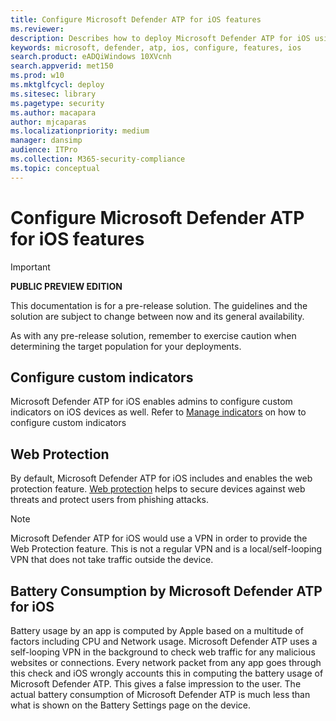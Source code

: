 ```yaml
---
title: Configure Microsoft Defender ATP for iOS features
ms.reviewer:
description: Describes how to deploy Microsoft Defender ATP for iOS using an app
keywords: microsoft, defender, atp, ios, configure, features, ios
search.product: eADQiWindows 10XVcnh
search.appverid: met150
ms.prod: w10
ms.mktglfcycl: deploy
ms.sitesec: library
ms.pagetype: security
ms.author: macapara
author: mjcaparas
ms.localizationpriority: medium
manager: dansimp
audience: ITPro
ms.collection: M365-security-compliance
ms.topic: conceptual
---
```


# Configure Microsoft Defender ATP for iOS features

> [!IMPORTANT]
> **PUBLIC PREVIEW EDITION**
> 
> This documentation is for a pre-release solution. The guidelines and the solution are subject to change between now and its general availability.
> 
> As with any pre-release solution, remember to exercise caution when determining the target population for your deployments.


## Configure custom indicators 
Microsoft Defender ATP for iOS enables admins to configure custom indicators on
iOS devices as well. Refer to [Manage
indicators](https://docs.microsoft.com/windows/security/threat-protection/microsoft-defender-atp/manage-indicators)
on how to configure custom indicators

## Web Protection
By default, Microsoft Defender ATP for iOS includes and enables the web
protection feature. [Web
protection](web-protection-overview.md) helps
to secure devices against web threats and protect users from phishing attacks.

>[!NOTE]
>Microsoft Defender ATP for iOS would use a VPN in order to provide the Web Protection feature. This is not a regular VPN and is a local/self-looping VPN that does not take traffic outside the device. 

## Battery Consumption by Microsoft Defender ATP for iOS
Battery usage by an app is computed by Apple based on a multitude of factors
including CPU and Network usage. Microsoft Defender ATP uses a self-looping VPN in the
background to check web traffic for any malicious websites or connections. Every
network packet from any app goes through this check and iOS
wrongly accounts this in computing the battery usage of Microsoft Defender ATP.
This gives a false impression to the user. The actual battery consumption of
Microsoft Defender ATP is much less than what is shown on the Battery Settings
page on the device.

